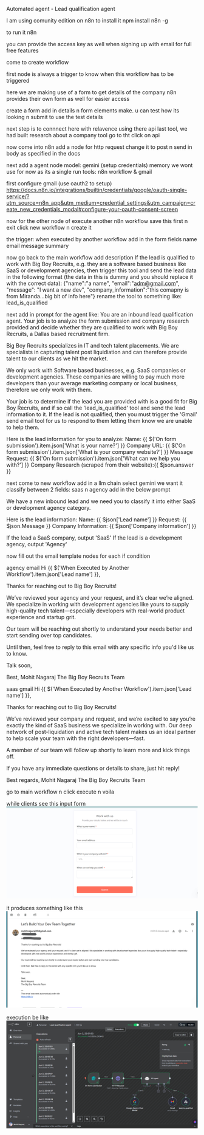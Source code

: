 Automated agent - Lead qualification agent

I am using comunity edition on n8n
to install it
npm install n8n -g

to run it
n8n

you can provide the access key as well when signing up with email for full free features

come to create workflow

first node is always a trigger to know when this workflow has to be triggered

here we are making use of a form to get details of the company
n8n provides their own form as well for easier access

create a form add in details n form elements make. u can test how its looking n submit to use the test details

next step is to connnect here with relavence using there api
last tool, we had built research about a company tool go to tht click on api

now come into n8n
add a node for http request change it to post n send in body as specified in the docs

next add a agent node
model: gemini (setup credentials)
memory we wont use for now as its a single run
tools: n8n workflow & gmail

first configure gmail (use oauth2 to setup)
https://docs.n8n.io/integrations/builtin/credentials/google/oauth-single-service/?utm_source=n8n_app&utm_medium=credential_settings&utm_campaign=create_new_credentials_modal#configure-your-oauth-consent-screen

now for the other node of execute another n8n workflow save this first n exit
click new workflow n create it

the trigger: when executed by another workflow
add in the form fields name email message summary

now go back to the main workflow 
add description
If the lead is qualified to work with Big Boy Recruits, e.g. they are a software based business like SaaS or development agencies, then trigger this tool and send the lead data in the following format (the data in this is dummy and you should replace it with the correct data):
{"name":"a name", "email":"adm@gmail.com", "message": "I want a new dev", "company_information":"this comapny is from Miranda...big bit of info here"}
rename the tool to something like: lead_is_qualified

next add in prompt for the agent like:
You are an inbound lead qualification agent. Your job is to analyze the form submission and company research provided and decide whether they are qualified to work with Big Boy Recruits, a Dallas based recruitment firm.

Big Boy Recruits specializes in IT and tech talent placements. We are specialists in capturing talent post liquidiation and can therefore provide talent to our clients as we hit the market. 

We only work with Software based businesses, e.g. SaaS companies or development agencies. These companies are willing to pay much more developers than your average marketing company or local business, therefore we only work with them.

Your job is to determine if the lead you are provided with is a good fit for Big Boy Recruits, and if so call the 'lead_is_qualified' tool and send the lead information to it. If the lead is not qualified, then you must trigger the 'Gmail' send email tool for us to respond to them letting them know we are unable to help them.

Here is the lead information for you to analyze:
Name: {{ $('On form submission').item.json['What is your name?'] }}
Company URL: {{ $('On form submission').item.json['What is your company website?'] }}
Message Request: {{ $('On form submission').item.json['What can we help you with?'] }}
Company Research (scraped from their website):{{ $json.answer }}

next come to new workflow add in a llm chain select gemini
we want it classify between 2 fields: saas n agency
add in the below prompt

We have a new inbound lead and we need you to classify it into either SaaS or development agency category.

Here is the lead information:
Name: {{ $json['Lead name'] }}
Request: {{ $json.Message }}
Company Information: {{ $json['Company information'] }}

If the lead a SaaS company, output 'SaaS'
If the lead is a development agency, output 'Agency'

now fill out the email template nodes for each if condition

agency email
Hi {{ $('When Executed by Another Workflow').item.json['Lead name'] }},

Thanks for reaching out to Big Boy Recruits!

We’ve reviewed your agency and your request, and it’s clear we’re aligned. We specialize in working with development agencies like yours to supply high-quality tech talent—especially developers with real-world product experience and startup grit.

Our team will be reaching out shortly to understand your needs better and start sending over top candidates.

Until then, feel free to reply to this email with any specific info you'd like us to know.

Talk soon,

Best,
Mohit Nagaraj
The Big Boy Recruits Team

saas gmail
Hi {{ $('When Executed by Another Workflow').item.json['Lead name'] }},

Thanks for reaching out to Big Boy Recruits!

We’ve reviewed your company and request, and we’re excited to say you’re exactly the kind of SaaS business we specialize in working with. Our deep network of post-liquidation and active tech talent makes us an ideal partner to help scale your team with the right developers—fast.

A member of our team will follow up shortly to learn more and kick things off.

If you have any immediate questions or details to share, just hit reply!

Best regards,
Mohit Nagaraj
The Big Boy Recruits Team

go to main workflow n click execute n voila

while clients see this input form
![input](form.png)

it produces something like this
![output](output.png)

execution be like
![workflow](workflow.png)